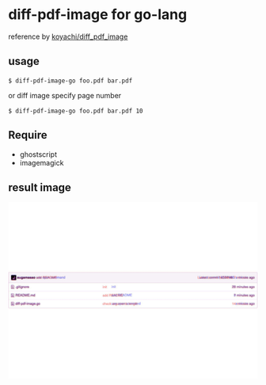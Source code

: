# diff-pdf-image for go-lang

reference by [koyachi/diff_pdf_image](https://github.com/koyachi/diff_pdf_image)

## usage

```shell
$ diff-pdf-image-go foo.pdf bar.pdf
```

or diff image specify page number

```shell
$ diff-pdf-image-go foo.pdf bar.pdf 10
```

## Require

- ghostscript
- imagemagick

## result image

![result](/sample/diff-pdf-result-1466525907/diff-002.jpg)
